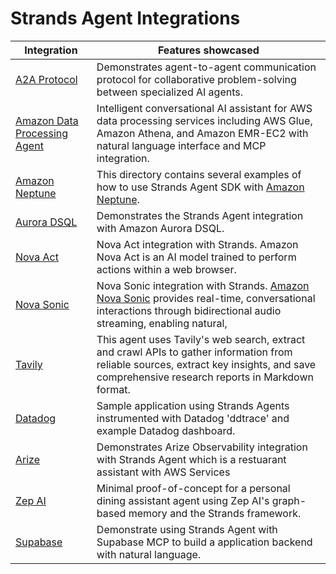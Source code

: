 # Strands Agent Integrations

| Integration                           | Features showcased                                                                                                                                                               |
| ------------------------------- | -------------------------------------------------------------------------------------------------------------------------------------------------------------------------------- |
| [A2A Protocol](./A2A-protocol/) | Demonstrates agent-to-agent communication protocol for collaborative problem-solving between specialized AI agents.         
| [Amazon Data Processing Agent](./Amazon-DataProcessing-Agent/) | Intelligent conversational AI assistant for AWS data processing services including AWS Glue, Amazon Athena, and Amazon EMR-EC2 with natural language interface and MCP integration. |
| [Amazon Neptune](./Amazon-Neptune/) | This directory contains several examples of how to use Strands Agent SDK with [Amazon Neptune](https://aws.amazon.com/neptune/developer-resources/).                                                     |
| [Aurora DSQL](./aurora-DSQL) | Demonstrates the Strands Agent integration with Amazon Aurora DSQL. |
| [Nova Act](./nova-act) | Nova Act integration with Strands. Amazon Nova Act is an AI model trained to perform actions within a web browser. |
| [Nova Sonic](./nova-sonic) | Nova Sonic integration with Strands. [Amazon Nova Sonic](https://aws.amazon.com/ai/generative-ai/nova/speech/) provides real-time, conversational interactions through bidirectional audio streaming, enabling natural, 
| [Tavily](./tavily/)             | This agent uses Tavily's web search, extract and crawl APIs to gather information from reliable sources, extract key insights, and save comprehensive research reports in Markdown format. |
| [Datadog](./datadog) | Sample application using Strands Agents instrumented with Datadog 'ddtrace' and example Datadog dashboard. |
| [Arize](./Openinference-Arize)           | Demonstrates Arize Observability integration with Strands Agent which is a restuarant assistant with AWS Services |
| [Zep AI](./zep-ai/)             | Minimal proof-of-concept for a personal dining assistant agent using Zep AI's graph-based memory and the Strands framework. |
| [Supabase](./supabase/) | Demonstrate using Strands Agent with Supabase MCP to build a application backend with natural language. |

